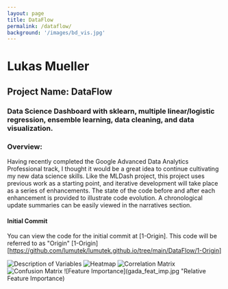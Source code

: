 ```yaml
---
layout: page
title: DataFlow
permalink: /dataflow/
background: '/images/bd_vis.jpg'
---
```

# Lukas Mueller

## Project Name: DataFlow

### Data Science Dashboard with sklearn, multiple linear/logistic regression, ensemble learning, data cleaning, and data visualization.

### Overview:
Having recently completed the Google Advanced Data Analytics Professional track, I thought it would be a great idea to continue cultivating my new data science skills.
Like the MLDash project, this project uses previous work as a starting point, and iterative development will take place as a series of enhancements. The state of the code 
before and after each enhancement is provided to illustrate code evolution. A chronological update summaries can be easily viewed in the narratives section.

#### Initial Commit
You can view the code for the initial commit at [1-Origin]. This code will be referred to as "Origin"
[1-Origin][https://github.com/lumutek/lumutek.github.io/tree/main/DataFlow/1-Origin]

![Description of Variables](gada_variables "Description of Variables")
![Heatmap](gada_heatmap.jpg "Heatmap of Correlations between variables")
![Correlation Matrix](gada_corr_matrix.jpg "Pearson Correlation Matrix")
![Confusion Matrix](gada_conf_matrix.jpg "Confusion Matrix for prediction of employee leaving company")
![Feature Importance](gada_feat_imp.jpg "Relative Feature Importance)
